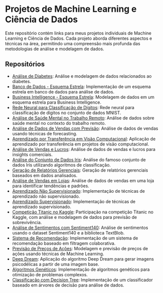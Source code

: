 # Projetos de Machine Learning e Ciência de Dados

Este repositório contém links para meus projetos individuais de Machine Learning e Ciência de Dados. Cada projeto aborda diferentes aspectos e técnicas na área, permitindo uma compreensão mais profunda das metodologias de análise e modelagem de dados.

## Repositórios

- [Análise de Diabetes](https://github.com/mucarii/AnaliseDiabetes): Análise e modelagem de dados relacionados ao diabetes.
- [Banco de Dados - Esquema Estrela](https://github.com/mucarii/BD-Star-Schema): Implementação de um esquema estrela em banco de dados para análise de dados.
- [Business Intelligence - Esquema Estrela](https://github.com/mucarii/BI-star-schema): Modelagem de dados em um esquema estrela para Business Intelligence.
- [Rede Neural para Classificação de Dígitos](https://github.com/mucarii/Rede_Neural_MNIST): Rede neural para classificação de dígitos no conjunto de dados MNIST.
- [Análise de Saúde Mental no Trabalho Remoto](https://github.com/mucarii/Remote-Work-Mental-Health-Analysis): Análise de dados sobre saúde mental no contexto do trabalho remoto.
- [Análise de Dados de Vendas com Previsão](https://github.com/mucarii/TFT_analisys): Análise de dados de vendas usando técnicas de forecasting.
- [Aprendizado por Transferência em Visão Computacional](https://github.com/mucarii/Transfer-Learning): Aplicação de aprendizado por transferência em projetos de visão computacional.
- [Análise de Vendas e Lucros](https://github.com/mucarii/Vendas_lucros_data_analytics): Análise de dados de vendas e lucros para insights comerciais.
- [Análise do Conjunto de Dados Iris](https://github.com/mucarii/iris): Análise do famoso conjunto de dados Iris utilizando algoritmos de classificação.
- [Geração de Relatórios Gerenciais](https://github.com/mucarii/relatorio-gerencial): Geração de relatórios gerenciais baseados em dados analisados.
- [Análise de Vendas em Lojas](https://github.com/mucarii/store-sales-analysis): Análise de dados de vendas em uma loja para identificar tendências e padrões.
- [Aprendizado Não Supervisionado](https://github.com/mucarii/TreinamentoNaoSupervisionado): Implementação de técnicas de aprendizado não supervisionado.
- [Aprendizado Supervisionado](https://github.com/mucarii/treinamentoSupervisionado): Implementação de técnicas de aprendizado supervisionado.
- [Competição Titanic no Kaggle](https://github.com/mucarii/Titanic-kaggle_competition): Participação na competição Titanic no Kaggle, com análise e modelagem de dados para previsão de sobrevivência.
- [Análise de Sentimentos com Sentiment140](https://github.com/mucarii/Sentiment140): Análise de sentimentos usando o dataset Sentiment140 e a biblioteca TextBlob.
- [Sistema de Recomendação](https://github.com/mucarii/recommender-system): Implementação de um sistema de recomendação baseado em filtragem colaborativa.
- [Previsão de Preços de Ações](https://github.com/mucarii/predict-Stock-Prices): Modelagem e previsão de preços de ações usando técnicas de Machine Learning.
- [Deep Dream](https://github.com/mucarii/Deep-Dream): Aplicação do algoritmo Deep Dream para gerar imagens psicodélicas a partir de uma imagem base.
- [Algoritmos Genéticos](https://github.com/mucarii/Genetic-Algorithms): Implementação de algoritmos genéticos para otimização de problemas complexos.
- [Classificação com Decision Tree](https://github.com/mucarii/DecisionTree): Implementação de um classificador baseado em árvores de decisão para análise de dados.
